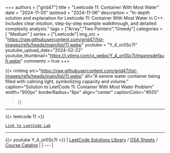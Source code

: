 
+++
authors = ["grid47"]
title = "Leetcode 11: Container With Most Water"
date = "2024-11-05"
lastmod = "2024-11-06"
description = "In-depth solution and explanation for Leetcode 11: Container With Most Water in C++. Includes clear intuition, step-by-step example walkthrough, and detailed complexity analysis."
tags = ["Array","Two Pointers","Greedy"]
categories = [
    "Medium"
]
series = ["Leetcode"]
img_src = "https://raw.githubusercontent.com/grid47/list-images/refs/heads/main/list/11.webp"
youtube = "Y_4_or0Sc7I"
youtube_upload_date="2024-02-22"
youtube_thumbnail="https://i.ytimg.com/vi_webp/Y_4_or0Sc7I/maxresdefault.webp"
comments = true
+++


{{< rmtimg 
    src="https://raw.githubusercontent.com/grid47/list-images/refs/heads/main/list/11.webp" 
    alt="A serene water container being filled with calming light, symbolizing capacity and volume."
    caption="Solution to LeetCode 11: Container With Most Water Problem"
    width="900px"
    borderRadius="8px"
    align="center" 
    captionColor="#555"
>}}
---
{{< leetcode 11 >}}

[`Link to LeetCode Lab`](https://leetcode.com/problems/container-with-most-water/description/)

---
{{< youtube Y_4_or0Sc7I >}}
| [LeetCode Solutions Library](https://grid47.xyz/leetcode/) / [DSA Sheets](https://grid47.xyz/sheets/) / [Course Catalog](https://grid47.xyz/courses/) |
| --- |

